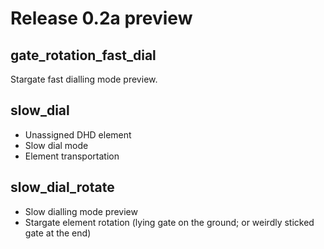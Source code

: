 # Release 0.2a preview

## gate_rotation_fast_dial

Stargate fast dialling mode preview. 

## slow_dial

- Unassigned DHD element
- Slow dial mode
- Element transportation

## slow_dial_rotate

- Slow dialling mode preview
- Stargate element rotation (lying gate on the ground; or weirdly sticked gate at the end)